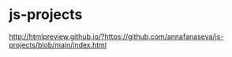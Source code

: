 # js-projects
http://htmlpreview.github.io/?https://github.com/annafanaseva/js-projects/blob/main/index.html
